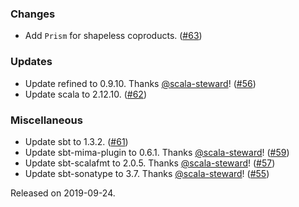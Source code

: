 ### Changes

- Add `Prism` for shapeless coproducts. ([#63][#63])

### Updates

- Update refined to 0.9.10. Thanks [@scala-steward](https://github.com/scala-steward)! ([#56][#56])
- Update scala to 2.12.10. ([#62][#62])

### Miscellaneous

- Update sbt to 1.3.2. ([#61][#61])
- Update sbt-mima-plugin to 0.6.1. Thanks [@scala-steward](https://github.com/scala-steward)! ([#59][#59])
- Update sbt-scalafmt to 2.0.5. Thanks [@scala-steward](https://github.com/scala-steward)! ([#57][#57])
- Update sbt-sonatype to 3.7. Thanks [@scala-steward](https://github.com/scala-steward)! ([#55][#55])

[#55]: https://github.com/ovotech/vulcan/pull/55
[#56]: https://github.com/ovotech/vulcan/pull/56
[#57]: https://github.com/ovotech/vulcan/pull/57
[#59]: https://github.com/ovotech/vulcan/pull/59
[#61]: https://github.com/ovotech/vulcan/pull/61
[#62]: https://github.com/ovotech/vulcan/pull/62
[#63]: https://github.com/ovotech/vulcan/pull/63

Released on 2019-09-24.

